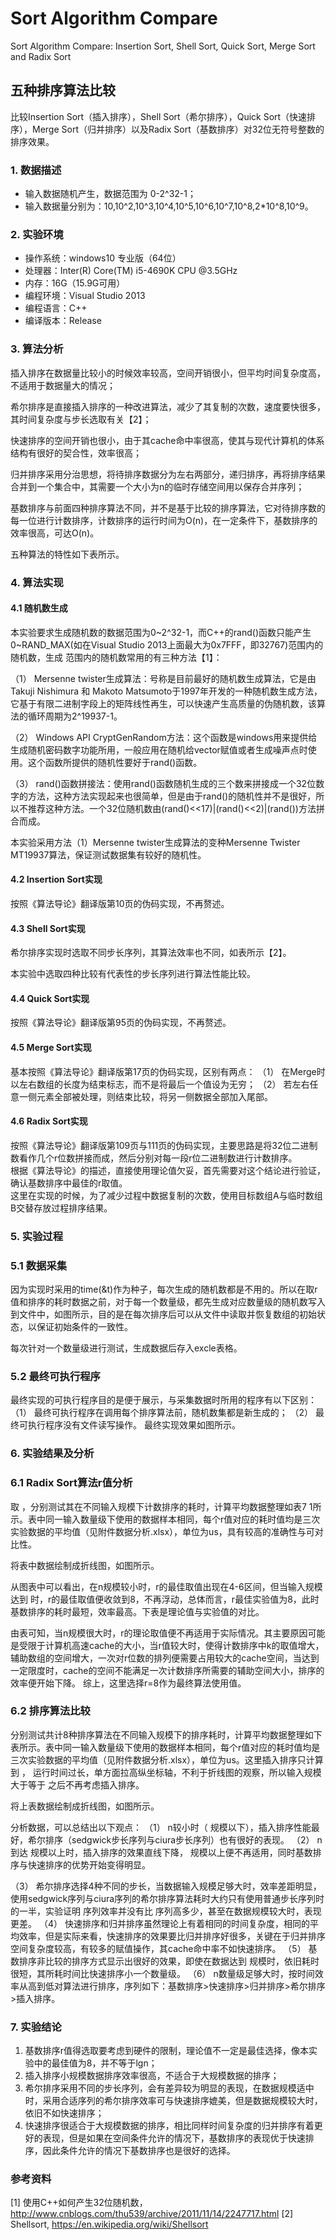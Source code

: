 # Sort Algorithm Compare
Sort Algorithm Compare: Insertion Sort, Shell Sort, Quick Sort, Merge Sort and Radix Sort

## 五种排序算法比较

比较Insertion Sort（插入排序），Shell Sort（希尔排序），Quick Sort（快速排序），Merge Sort（归并排序）以及Radix Sort（基数排序）对32位无符号整数的排序效果。

### 1. 数据描述
- 输入数据随机产生，数据范围为 0-2^32-1；
- 输入数据量分别为：10,10^2,10^3,10^4,10^5,10^6,10^7,10^8,2*10^8,10^9。

### 2. 实验环境
- 操作系统：windows10 专业版（64位）
- 处理器：Inter(R) Core(TM) i5-4690K CPU @3.5GHz
- 内存：16G（15.9G可用）
- 编程环境：Visual Studio 2013
- 编程语言：C++
- 编译版本：Release

### 3. 算法分析
插入排序在数据量比较小的时候效率较高，空间开销很小，但平均时间复杂度高，不适用于数据量大的情况；  

希尔排序是直接插入排序的一种改进算法，减少了其复制的次数，速度要快很多，其时间复杂度与步长选取有关【2】； 

快速排序的空间开销也很小，由于其cache命中率很高，使其与现代计算机的体系结构有很好的契合性，效率很高；  

归并排序采用分治思想，将待排序数据分为左右两部分，递归排序，再将排序结果合并到一个集合中，其需要一个大小为n的临时存储空间用以保存合并序列；  

基数排序与前面四种排序算法不同，并不是基于比较的排序算法，它对待排序数的每一位进行计数排序，计数排序的运行时间为O(n)，在一定条件下，基数排序的效率很高，可达O(n)。

五种算法的特性如下表所示。

 
 
 

### 4. 算法实现
#### 4.1  随机数生成
本实验要求生成随机数的数据范围为0~2^32-1，而C++的rand()函数只能产生0~RAND_MAX(如在Visual Studio 2013上面最大为0x7FFF，即32767)范围内的随机数，生成 范围内的随机数常用的有三种方法【1】：

（1） Mersenne twister生成算法：号称是目前最好的随机数生成算法，它是由Takuji Nishimura 和 Makoto Matsumoto于1997年开发的一种随机数生成方法，它基于有限二进制字段上的矩阵线性再生，可以快速产生高质量的伪随机数，该算法的循环周期为2^19937-1。

（2） Windows API CryptGenRandom方法：这个函数是windows用来提供给生成随机密码数字功能所用，一般应用在随机给vector赋值或者生成噪声点时使用。这个函数所提供的随机性要好于rand()函数。

（3） rand()函数拼接法：使用rand()函数随机生成的三个数来拼接成一个32位数字的方法，这种方法实现起来也很简单，但是由于rand()的随机性并不是很好，所以不推荐这种方法。一个32位随机数由(rand()<<17)|(rand()<<2)|(rand())方法拼合而成。

本实验采用方法（1）Mersenne twister生成算法的变种Mersenne Twister MT19937算法，保证测试数据集有较好的随机性。

#### 4.2  Insertion Sort实现
按照《算法导论》翻译版第10页的伪码实现，不再赘述。

#### 4.3  Shell Sort实现
希尔排序实现时选取不同步长序列，其算法效率也不同，如表所示【2】。

 
本实验中选取四种比较有代表性的步长序列进行算法性能比较。


#### 4.4  Quick Sort实现
按照《算法导论》翻译版第95页的伪码实现，不再赘述。

#### 4.5  Merge Sort实现
基本按照《算法导论》翻译版第17页的伪码实现，区别有两点：
（1） 在Merge时以左右数组的长度为结束标志，而不是将最后一个值设为无穷；
（2） 若左右任意一侧元素全部被处理，则结束比较，将另一侧数据全部加入尾部。

#### 4.6  Radix Sort实现
按照《算法导论》翻译版第109页与111页的伪码实现，主要思路是将32位二进制数看作几个r位数拼接而成，然后分别对每一段r位二进制数进行计数排序。  
根据《算法导论》的描述，直接使用理论值欠妥，首先需要对这个结论进行验证，确认基数排序中最佳的r取值。  
这里在实现的时候，为了减少过程中数据复制的次数，使用目标数组A与临时数组B交替存放过程排序结果。  

### 5. 实验过程
### 5.1  数据采集
因为实现时采用的time(&t)作为种子，每次生成的随机数都是不用的。所以在取r值和排序的耗时数据之前，对于每一个数量级，都先生成对应数量级的随机数写入到文件中，如图所示，目的是在每次排序后可以从文件中读取并恢复数组的初始状态，以保证初始条件的一致性。
 

每次针对一个数量级进行测试，生成数据后存入excle表格。
### 5.2  最终可执行程序
最终实现的可执行程序目的是便于展示，与采集数据时所用的程序有以下区别：
（1） 最终可执行程序在调用每个排序算法前，随机数集都是新生成的；
（2） 最终可执行程序没有文件读写操作。
最终实现效果如图所示。
 

### 6. 实验结果及分析
### 6.1  Radix Sort算法r值分析
取 ，分别测试其在不同输入规模下计数排序的耗时，计算平均数据整理如表7 1所示。表中同一输入数量级下使用的数据样本相同，每个r值对应的耗时值均是三次实验数据的平均值（见附件数据分析.xlsx），单位为us，具有较高的准确性与可对比性。

 
将表中数据绘制成折线图，如图所示。
 

从图表中可以看出，在n规模较小时，r的最佳取值出现在4-6区间，但当输入规模达到 时，r的最佳取值便收敛到8，不再浮动，总体而言，r最佳实验值为8，此时基数排序的耗时最短，效率最高。下表是理论值与实验值的对比。

 
由表可知，当n规模很大时，r的理论取值便不再适用于实际情况。其主要原因可能是受限于计算机高速cache的大小，当r值较大时，使得计数排序中k的取值增大，辅助数组的空间增大，一次对r位数的排列便需要占用较大的cache空间，当达到一定限度时，cache的空间不能满足一次计数排序所需要的辅助空间大小，排序的效率便开始下降。
综上，这里选择r=8作为最终算法使用值。

### 6.2  排序算法比较
分别测试共计8种排序算法在不同输入规模下的排序耗时，计算平均数据整理如下表所示。表中同一输入数量级下使用的数据样本相同，每个r值对应的耗时值均是三次实验数据的平均值（见附件数据分析.xlsx），单位为us。这里插入排序只计算到 ， 运行时间过长，单方面拉高纵坐标轴，不利于折线图的观察，所以输入规模大于等于 之后不再考虑插入排序。

 
将上表数据绘制成折线图，如图所示。

分析数据，可以总结出以下观点：
（1） n较小时（ 规模以下），插入排序性能最好，希尔排序（sedgwick步长序列与ciura步长序列）也有很好的表现。
（2） n到达 规模以上时，插入排序的效果直线下降， 规模以上便不再适用，同时基数排序与快速排序的优势开始变得明显。
 

（3） 希尔排序选择4种不同的步长，当数据输入规模足够大时，效率差距明显，使用sedgwick序列与ciura序列的希尔排序算法耗时大约只有使用普通步长序列时的一半，实验证明 序列效率并没有比 序列高多少，甚至在数据规模较大时，表现更差。
（4） 快速排序和归并排序虽然理论上有着相同的时间复杂度，相同的平均效率，但是实际来看，快速排序的效果要比归并排序好很多，关键在于归并排序空间复杂度较高，有较多的赋值操作，其cache命中率不如快速排序。
（5） 基数排序非比较的排序方式显示出很好的效果，即使在数据达到 规模时，依旧耗时很短，其所耗时间比快速排序小一个数量级。
（6） n数量级足够大时，按时间效率从高到低对算法进行排序，序列如下：基数排序>快速排序>归并排序>希尔排序>插入排序。

### 7. 实验结论
1. 基数排序r值得选取要考虑到硬件的限制，理论值不一定是最佳选择，像本实验中的最佳值为8，并不等于lgn；
2. 插入排序小规模数据排序效率很高，不适合于大规模数据的排序；
3. 希尔排序采用不同的步长序列，会有差异较为明显的表现，在数据规模适中时，采用合适序列的希尔排序效率可与快速排序媲美，但是数据规模较大时，依旧不如快速排序；
4. 快速排序很适合于大规模数据的排序，相比同样时间复杂度的归并排序有着更好的表现，但是如果在空间条件允许的情况下，基数排序的表现优于快速排序，因此条件允许的情况下基数排序也是很好的选择。

### 参考资料
[1] 使用C++如何产生32位随机数，http://www.cnblogs.com/thu539/archive/2011/11/14/2247717.html
[2] Shellsort, https://en.wikipedia.org/wiki/Shellsort

